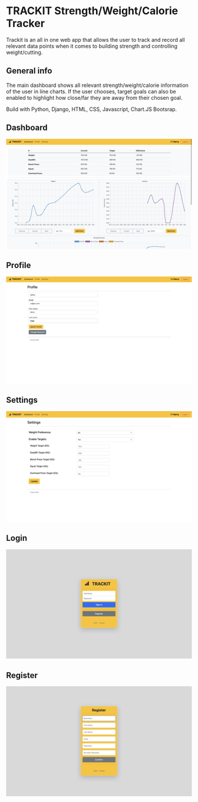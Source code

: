 # TRACKIT Strength/Weight/Calorie Tracker
Trackit is an all in one web app that allows the user to track and record all relevant data points when it comes to building strength and controlling weight/cutting.  

## General info
The main dashboard shows all relevant strength/weight/calorie information of the user in line charts. If the user chooses, target goals can also be enabled to highlight how close/far they are away from their chosen goal.

Build with Python, Django, HTML, CSS, Javascript, Chart.JS Bootsrap.

## Dashboard
![](/sampleimages/Dashboard.jpeg?raw=true "Dashboard")

## Profile
![](/sampleimages/Profile.jpeg?raw=true "Profile")

## Settings
![](/sampleimages/Settings.jpeg?raw=true "Settings")

## Login
![](/sampleimages/Login.jpeg?raw=true "Login")

## Register 
![](/sampleimages/Register.jpeg?raw=true "Register")